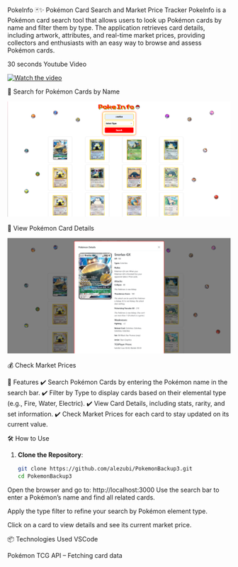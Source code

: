 PokeInfo 🃏✨
Pokémon Card Search and Market Price Tracker
PokeInfo is a Pokémon card search tool that allows users to look up Pokémon cards by name and filter them by type. The application retrieves card details, including artwork, attributes, and real-time market prices, providing collectors and enthusiasts with an easy way to browse and assess Pokémon cards.

30 seconds Youtube Video 

[![Watch the video](https://img.youtube.com/vi/0QuDEThrs70/0.jpg)](https://youtu.be/0QuDEThrs70)


🔎 Search for Pokémon Cards by Name

![Pokémon Card Image](image_2025-03-26_211949643.png)

🎨 View Pokémon Card Details 

![Pokémon Card Image](image_2025-03-26_212250974.png)

💰 Check Market Prices

🚀 Features
✔️ Search Pokémon Cards by entering the Pokémon name in the search bar.
✔️ Filter by Type to display cards based on their elemental type (e.g., Fire, Water, Electric).
✔️ View Card Details, including stats, rarity, and set information.
✔️ Check Market Prices for each card to stay updated on its current value.

🛠️ How to Use

1. **Clone the Repository**: 
   ```bash
   git clone https://github.com/alezubi/PokemonBackup3.git
   cd PokemonBackup3

Open the browser and go to:
http://localhost:3000
Use the search bar to enter a Pokémon’s name and find all related cards.

Apply the type filter to refine your search by Pokémon element type.

Click on a card to view details and see its current market price.

📦 Technologies Used
VSCode

Pokémon TCG API – Fetching card data


